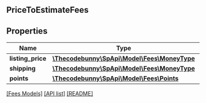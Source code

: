 ## PriceToEstimateFees

## Properties

Name | Type | Description | Notes
------------ | ------------- | ------------- | -------------
**listing_price** | [**\Thecodebunny\SpApi\Model\Fees\MoneyType**](MoneyType.md) |  |
**shipping** | [**\Thecodebunny\SpApi\Model\Fees\MoneyType**](MoneyType.md) |  | [optional]
**points** | [**\Thecodebunny\SpApi\Model\Fees\Points**](Points.md) |  | [optional]

[[Fees Models]](../) [[API list]](../../Api) [[README]](../../../README.md)
